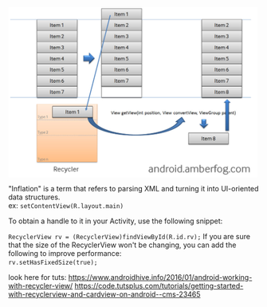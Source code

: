 <img align="top" width="500" src="listview_recycler.jpg" alt="ff" />

"Inflation" is a term that refers to parsing XML and turning it into UI-oriented data structures.
</br>ex: `setContentView(R.layout.main)`

To obtain a handle to it in your Activity, use the following snippet:


`RecyclerView rv = (RecyclerView)findViewById(R.id.rv);`
If you are sure that the size of the RecyclerView won't be changing, you can add the following to improve performance:</br>
`rv.setHasFixedSize(true);`


look here for tuts:
https://www.androidhive.info/2016/01/android-working-with-recycler-view/
https://code.tutsplus.com/tutorials/getting-started-with-recyclerview-and-cardview-on-android--cms-23465
